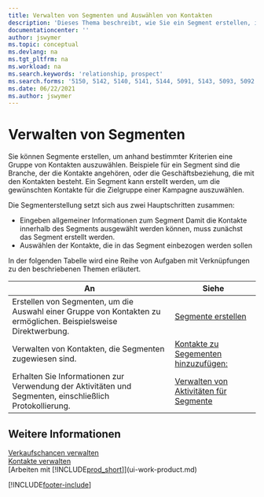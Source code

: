 ```yaml
---
title: Verwalten von Segmenten und Auswählen von Kontakten
description: 'Dieses Thema beschreibt, wie Sie ein Segment erstellen, indem Sie eine Gruppe von Kontakten nach bestimmten Kriterien auswählen, um dieses Segment später mit einer Kampagne anzusprechen.'
documentationcenter: ''
author: jswymer
ms.topic: conceptual
ms.devlang: na
ms.tgt_pltfrm: na
ms.workload: na
ms.search.keywords: 'relationship, prospect'
ms.search.forms: '5150, 5142, 5140, 5141, 5144, 5091, 5143, 5093, 5092'
ms.date: 06/22/2021
ms.author: jswymer
---
```

# Verwalten von Segmenten
Sie können Segmente erstellen, um anhand bestimmter Kriterien eine Gruppe von Kontakten auszuwählen. Beispiele für ein Segment sind die Branche, der die Kontakte angehören, oder die Geschäftsbeziehung, die mit den Kontakten besteht. Ein Segment kann erstellt werden, um die gewünschten Kontakte für die Zielgruppe einer Kampagne auszuwählen.

Die Segmenterstellung setzt sich aus zwei Hauptschritten zusammen:

* Eingeben allgemeiner Informationen zum Segment Damit die Kontakte innerhalb des Segments ausgewählt werden können, muss zunächst das Segment erstellt werden.
* Auswählen der Kontakte, die in das Segment einbezogen werden sollen

In der folgenden Tabelle wird eine Reihe von Aufgaben mit Verknüpfungen zu den beschriebenen Themen erläutert.

| An | Siehe |
| --- | --- |
| Erstellen von Segmenten, um die Auswahl einer Gruppe von Kontakten zu ermöglichen. Beispielsweise Direktwerbung. |[Segmente erstellen](marketing-how-create-segment.md) |
| Verwalten von Kontakten, die Segmenten zugewiesen sind. |[Kontakte zu Segementen hinzuzufügen:](marketing-add-contact-segment.md) |
| Erhalten Sie Informationen zur Verwendung der Aktivitäten und Segmenten, einschließlich Protokollierung. |[Verwalten von Aktivitäten für Segmente](marketing-interaction-segments.md) |

## Weitere Informationen
[Verkaufschancen verwalten](marketing-manage-sales-opportunities.md)  
[Kontakte verwalten](marketing-contacts.md)  
[Arbeiten mit [!INCLUDE[prod_short](includes/prod_short.md)]](ui-work-product.md)


[!INCLUDE[footer-include](includes/footer-banner.md)]